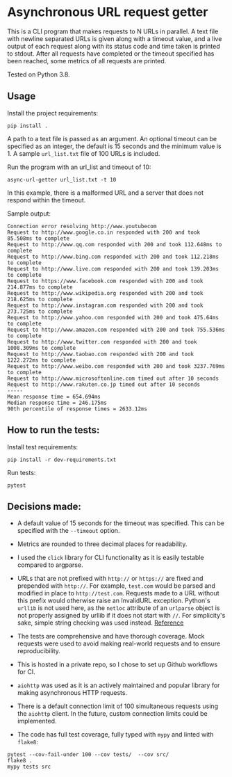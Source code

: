 # Asynchronous URL request getter

This is a CLI program that makes requests to N URLs in parallel. A text file with
newline separated URLs is given along with a timeout value, and a live output of each request along with its status code
and time taken is printed to stdout. After all requests have completed or the timeout specified has been reached,
some metrics of all requests are printed.

Tested on Python 3.8.

## Usage

Install the project requirements:
```
pip install .
```
A path to a text file is passed as an argument.  An optional
timeout can be specified as an integer, the default is 15 seconds and the minimum value is 1. 
A sample `url_list.txt` file of 100 URLs is included.

Run the program with an url_list and timeout of 10:
```
async-url-getter url_list.txt -t 10
```
In this example, there is a malformed URL and a server that does not respond within the timeout.

Sample output:

```
Connection error resolving http://www.youtubecom
Request to http://www.google.co.in responded with 200 and took 85.508ms to complete
Request to http://www.qq.com responded with 200 and took 112.648ms to complete
Request to http://www.bing.com responded with 200 and took 112.218ms to complete
Request to http://www.live.com responded with 200 and took 139.203ms to complete
Request to https://www.facebook.com responded with 200 and took 214.877ms to complete
Request to http://www.wikipedia.org responded with 200 and took 218.625ms to complete
Request to http://www.instagram.com responded with 200 and took 273.725ms to complete
Request to http://www.yahoo.com responded with 200 and took 475.64ms to complete
Request to http://www.amazon.com responded with 200 and took 755.536ms to complete
Request to http://www.twitter.com responded with 200 and took 1008.309ms to complete
Request to http://www.taobao.com responded with 200 and took 1222.272ms to complete
Request to http://www.weibo.com responded with 200 and took 3237.769ms to complete
Request to http://www.microsoftonline.com timed out after 10 seconds
Request to http://www.rakuten.co.jp timed out after 10 seconds
-----
Mean response time = 654.694ms
Median response time = 246.175ms
90th percentile of response times = 2633.12ms

```

## How to run the tests:

Install test requirements:

```
pip install -r dev-requirements.txt
```

Run tests:

```
pytest
```

## Decisions made:

- A default value of 15 seconds for the timeout was specified. This can be specified with the `--timeout` option.

- Metrics are rounded to three decimal places for readability.

- I used the `click` library for CLI functionality as it is easily testable compared to argparse.

- URLs that are not prefixed with `http://` or `https://` are fixed and prepended with `http://`. For example, 
`test.com` would be parsed and modified in place to `http://test.com`. Requests made to a URL without this prefix
would otherwise raise an InvalidURL exception. Python's `urllib` is not used here, as the `netloc` attribute of an 
`urlparse` object is not properly assigned by urllib if it does not start with `//`. For simplicity's sake, simple
string checking was used instead.
[Reference](https://docs.python.org/3.7/library/urllib.parse.html?highlight=urlparse#url-parsing)

- The tests are comprehensive and have thorough coverage. Mock requests were used to avoid making real-world requests
and to ensure reproducibility.

- This is hosted in a private repo, so I chose to set up Github workflows for CI.

- `aiohttp` was used as it is an actively maintained and popular library for making asynchronous HTTP requests.

- There is a default connection limit of 100 simultaneous requests using the `aiohttp` client. In the future,
custom connection limits could be implemented.
 
- The code has full test coverage, fully typed with `mypy` and linted with `flake8`:

```
pytest --cov-fail-under 100 --cov tests/  --cov src/
flake8 .
mypy tests src
```